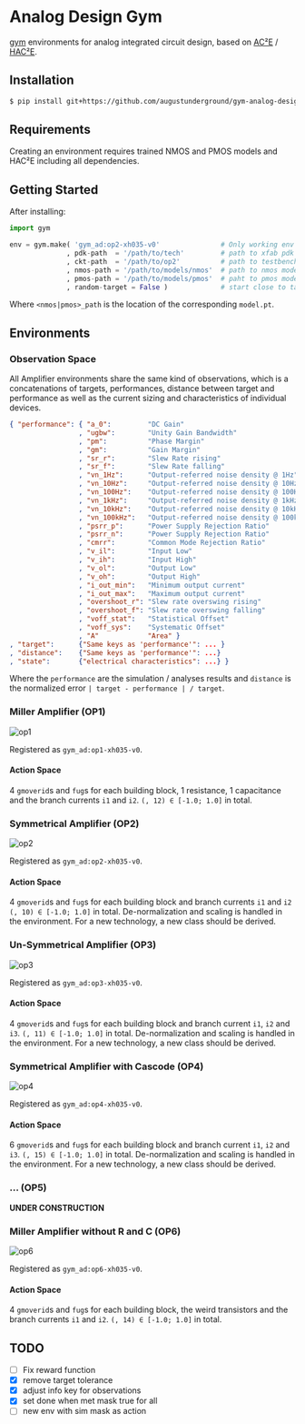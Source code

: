 # Analog Design Gym

[gym](https://gym.openai.com/) environments for analog integrated circuit
design, based on [AC²E](https://github.com/mattschw/ace) /
[HAC²E](https://github.com/AugustUnderground/hace).

## Installation

```bash
$ pip install git+https://github.com/augustunderground/gym-analog-design.git
```

## Requirements

Creating an environment requires trained NMOS and PMOS models and HAC²E
including all dependencies.

## Getting Started

After installing:

```python
import gym

env = gym.make( 'gym_ad:op2-xh035-v0'               # Only working env right now
              , pdk-path  = '/path/to/tech'         # path to xfab pdk
              , ckt-path  = '/path/to/op2'          # path to testbench
              , nmos-path = '/path/to/models/nmos'  # path to nmos model
              , pmos-path = '/path/to/models/pmos'  # paht to pmos model
              , random-target = False )             # start close to target
```

Where `<nmos|pmos>_path` is the location of the corresponding `model.pt`.

## Environments

### Observation Space

All Amplifier environments share the same kind of observations, which is a
concatenations of targets, performances, distance between target and
performance as well as the current sizing and characteristics of individual
devices.

```json
{ "performance": { "a_0":         "DC Gain"
                 , "ugbw":        "Unity Gain Bandwidth"
                 , "pm":          "Phase Margin"
                 , "gm":          "Gain Margin"
                 , "sr_r":        "Slew Rate rising"
                 , "sr_f":        "Slew Rate falling"
                 , "vn_1Hz":      "Output-referred noise density @ 1Hz"
                 , "vn_10Hz":     "Output-referred noise density @ 10Hz"
                 , "vn_100Hz":    "Output-referred noise density @ 100Hz"
                 , "vn_1kHz":     "Output-referred noise density @ 1kHz"
                 , "vn_10kHz":    "Output-referred noise density @ 10kHz"
                 , "vn_100kHz":   "Output-referred noise density @ 100kHz"
                 , "psrr_p":      "Power Supply Rejection Ratio"
                 , "psrr_n":      "Power Supply Rejection Ratio"
                 , "cmrr":        "Common Mode Rejection Ratio"
                 , "v_il":        "Input Low"
                 , "v_ih":        "Input High"
                 , "v_ol":        "Output Low"
                 , "v_oh":        "Output High"
                 , "i_out_min":   "Minimum output current"
                 , "i_out_max":   "Maximum output current"
                 , "overshoot_r": "Slew rate overswing rising"
                 , "overshoot_f": "Slew rate overswing falling"
                 , "voff_stat":   "Statistical Offset"
                 , "voff_sys":    "Systematic Offset"
                 , "A"            "Area" }
, "target":      {"Same keys as 'performance'": ... }
, "distance":    {"Same keys as 'performance'": ...}
, "state":       {"electrical characteristics": ...} }
```

Where the `performance` are the simulation / analyses results and `distance` is
the normalized error `| target - performance | / target`.

### Miller Amplifier (OP1)

![op1](https://github.com/matthschw/ace/blob/main/figures/op1.png)

Registered as `gym_ad:op1-xh035-v0`.

#### Action Space

4 `gmoverid`s and `fug`s for each building block, 1 resistance, 1 capacitance
and the branch currents `i1` and `i2`. 
`(, 12) ∈ [-1.0; 1.0]` in total.

### Symmetrical Amplifier (OP2)

![op2](https://github.com/matthschw/ace/blob/main/figures/op2.png)

Registered as `gym_ad:op2-xh035-v0`.

#### Action Space

4 `gmoverid`s and `fug`s for each building block and branch currents `i1` and
`i2` `(, 10) ∈ [-1.0; 1.0]` in total. De-normalization and scaling is
handled in the environment. For a new technology, a new class should be
derived.

### Un-Symmetrical Amplifier (OP3)

![op3](https://github.com/matthschw/ace/blob/main/figures/op3.png)

Registered as `gym_ad:op3-xh035-v0`.

#### Action Space

4 `gmoverid`s and `fug`s for each building block and branch current `i1`, `i2`
and `i3`. `(, 11) ∈ [-1.0; 1.0]` in total. De-normalization and scaling is
handled in the environment. For a new technology, a new class should be
derived.

### Symmetrical Amplifier with Cascode (OP4)

![op4](https://github.com/matthschw/ace/blob/main/figures/op4.png)

Registered as `gym_ad:op4-xh035-v0`.

#### Action Space

6 `gmoverid`s and `fug`s for each building block and branch current `i1`, `i2`
and `i3`. `(, 15) ∈ [-1.0; 1.0]` in total. De-normalization and scaling is
handled in the environment. For a new technology, a new class should be
derived.

### ... (OP5)

**UNDER CONSTRUCTION**

### Miller Amplifier without R and C (OP6)

![op6](https://github.com/matthschw/ace/blob/main/figures/op6.png)

Registered as `gym_ad:op6-xh035-v0`.

#### Action Space

4 `gmoverid`s and `fug`s for each building block, the weird transistors
and the branch currents `i1` and `i2`. 
`(, 14) ∈ [-1.0; 1.0]` in total.

## TODO

- [ ] Fix reward function
- [X] remove target tolerance 
- [X] adjust info key for observations
- [X] set done when met mask true for all
- [ ] new env with sim mask as action
